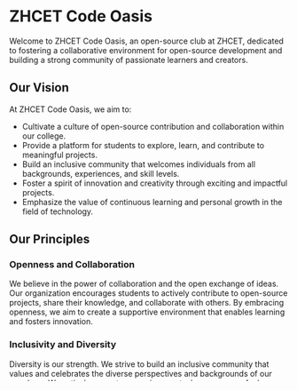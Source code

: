 # ZHCET Code Oasis

Welcome to ZHCET Code Oasis, an open-source club at ZHCET, dedicated to fostering a collaborative environment for open-source development and building a strong community of passionate learners and creators.

## Our Vision

At ZHCET Code Oasis, we aim to:

- Cultivate a culture of open-source contribution and collaboration within our college.
- Provide a platform for students to explore, learn, and contribute to meaningful projects.
- Build an inclusive community that welcomes individuals from all backgrounds, experiences, and skill levels.
- Foster a spirit of innovation and creativity through exciting and impactful projects.
- Emphasize the value of continuous learning and personal growth in the field of technology.

## Our Principles

### Openness and Collaboration

We believe in the power of collaboration and the open exchange of ideas. Our organization encourages students to actively contribute to open-source projects, share their knowledge, and collaborate with others. By embracing openness, we aim to create a supportive environment that enables learning and fosters innovation.

### Inclusivity and Diversity

Diversity is our strength. We strive to build an inclusive community that values and celebrates the diverse perspectives and backgrounds of our members. We actively promote an environment where everyone feels welcome, respected, and empowered to participate and contribute their unique experiences.

### No Rigid Hierarchy

ZHCET Code Oasis operates on the principle of equal participation and shared ownership. We believe that everyone's voice matters, regardless of their experience or position. Our organization fosters a flat structure, where decisions are made collectively and contributions are recognized and appreciated at all levels.

## Get Involved

### Exciting Projects

We offer a wide range of exciting projects across various domains and technologies. These projects are designed to challenge and inspire our members, helping them expand their skill sets and gain practical experience. Our goal is to provide a platform where students can work on real-world projects and contribute to the open-source community.
Join us at ZHCET Code Oasis and be a part of our growing community of open-source enthusiasts. Here's how you can get involved:

- Join our [Slack Server](https://join.slack.com/t/zhcet-code-oasis/shared_invite/zt-1z3oxnha8-IMP8DJPTdeMZuNMmPUfVQg) to connect with fellow members, discuss ideas, and collaborate on projects.

- Attend our meetups, workshops, and hackathons to learn new skills, network with like-minded individuals, and contribute to exciting projects.

We look forward to having you as a part of ZHCET Code Oasis!

Happy coding!
